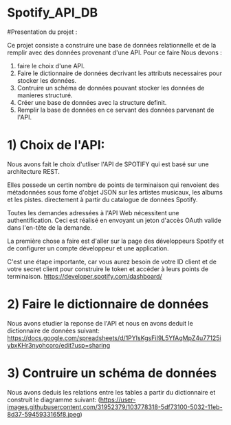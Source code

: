 # Spotify_API_DB
#Presentation du projet :

  Ce projet consiste a construire une base de données relationnelle et de la remplir avec des données provenant d'une API.
  Pour ce faire Nous devons :
  1) faire le choix d'une API.
  2) Faire le dictionnaire de données decrivant les attributs necessaires pour stocker les données.
  3) Contruire un schéma de données pouvant stocker les données de manieres structuré.
  4) Créer une base de données avec la structure definit.
  5) Remplir la base de données en ce servant des données parvenant de l'API.
  
 # 1) Choix de l'API:
   Nous avons fait le choix d'utliser l'API de SPOTIFY qui est basé sur une architecture REST.
   
   Elles possede un certin nombre de points de terminaison qui renvoient des métadonnées sous fome d'objet JSON sur les artistes musicaux, les albums et les pistes. directement à partir du catalogue de données Spotify.
   
   Toutes les demandes adressées à l'API Web nécessitent une authentification. Ceci est réalisé en envoyant un jeton d'accès OAuth valide dans l'en-tête de la demande.
   
   La première chose a faire est d'aller sur la page des développeurs Spotify et de configurer un compte développeur et une application.
    
   C'est une étape importante, car vous aurez besoin de votre ID client et de votre secret client pour construire le token et accéder à leurs points de terminaison.
   https://developer.spotify.com/dashboard/
 
 # 2) Faire le dictionnaire de données
  Nous avons etudier la reponse de l'API et nous en avons deduit le dictionnaire de données suivant:
  https://docs.google.com/spreadsheets/d/1PYIsKgsFiI9L5YfAqMpZ4u77125iybxKHr3nyohcoro/edit?usp=sharing
  
# 3) Contruire un schéma de données
  Nous avons deduis les relations entre les tables a partir du dictionnaire et construit le diagramme suivant: 
  (https://user-images.githubusercontent.com/31952379/103778318-5df73100-5032-11eb-8d37-5945933165f8.jpeg)
  

  

    
   
   
